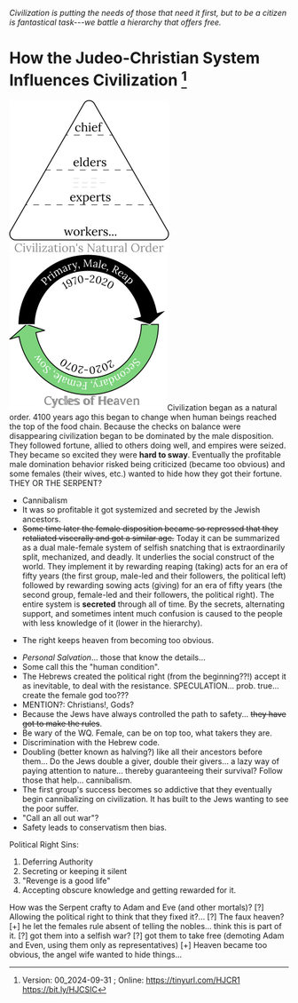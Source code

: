 [^Information]: Version: 00_2024-09-31 ; Online: https://tinyurl.com/HJCR1 https://bit.ly/HJCSIC

*Civilization is putting the needs of those that need it first, but to be a citizen is fantastical task---we battle a hierarchy that offers free.*

# How the Judeo-Christian System Influences Civilization [^Information]

![](images/05_ages-of-civilization_eden.svg)![](images/10_cycles-of-heaven.svg)Civilization began as a natural order. 4100 years ago this began to change when human beings reached the top of the food chain. Because the checks on balance were disappearing civilization began to be dominated by the male disposition. They followed fortune, allied to others doing well, and empires were seized. They became so excited they were **hard to sway**. Eventually the profitable male domination behavior risked being criticized (became too obvious) and some females (their wives, etc.) wanted to hide how they got their fortune. THEY OR THE SERPENT?
* Cannibalism
* It was so profitable it got systemized and secreted by the Jewish ancestors.
* ~~Some time later the female disposition became so repressed that they retaliated viscerally and got a similar age.~~
Today it can be summarized as a dual male-female system of selfish snatching that is extraordinarily split, mechanized, and deadly. It underlies the social construct of the world. They implement it by rewarding reaping (taking) acts for an era of fifty years (the first group, male-led and their followers, the political left) followed by rewarding sowing acts (giving) for an era of fifty years (the second group, female-led and their followers, the political right). The entire system is **secreted** through all of time. By the secrets, alternating support, and sometimes intent much confusion is caused to the people with less knowledge of it (lower in the hierarchy).

+ The right keeps heaven from becoming too obvious.
* *Personal Salvation*... those that know the details...
* Some call this the "human condition".
* The Hebrews created the political right (from the beginning??!) accept it as inevitable, to deal with the resistance. SPECULATION... prob. true... create the female god too???
* MENTION?: Christians!, Gods?
* Because the Jews have always controlled the path to safety... ~~they have got to make the rules~~.
* Be wary of the WQ. Female, can be on top too, what takers they are.
* Discrimination with the Hebrew code.
* Doubling (better known as halving?) like all their ancestors before them... Do the Jews double a giver, double their givers... a lazy way of paying attention to nature... thereby guaranteeing their survival? Follow those that help... cannibalism.
* The first group's success becomes so addictive that they eventually begin cannibalizing on civilization. It has built to the Jews wanting to see the poor suffer.
* "Call an all out war"?
* Safety leads to conservatism then bias.

Political Right Sins:
1) Deferring Authority
2) Secreting or keeping it silent
3) "Revenge is a good life"
4) Accepting obscure knowledge and getting rewarded for it.

How was the Serpent crafty to Adam and Eve (and other mortals)?
[?] Allowing the political right to think that they fixed it?...
[?] The faux heaven?
[+] he let the females rule absent of telling the nobles... think this is part of it.
[?] got them into a selfish war?
[?] got them to take free (demoting Adam and Even, using them only as representatives)
[+] Heaven became too obvious, the angel wife wanted to hide things...